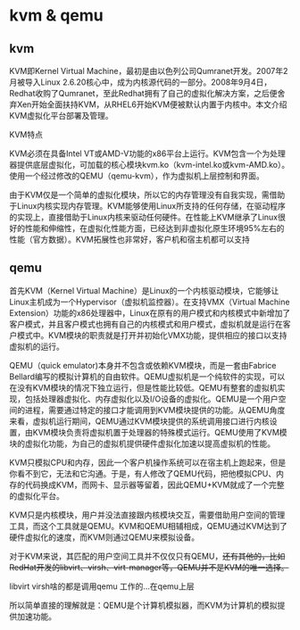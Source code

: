 # kvm & qemu

## kvm

KVM即Kernel Virtual Machine，最初是由以色列公司Qumranet开发。2007年2月被导入Linux 2.6.20核心中，成为内核源代码的一部分。2008年9月4日，Redhat收购了Qumranet，至此Redhat拥有了自己的虚拟化解决方案，之后便舍弃Xen开始全面扶持KVM，从RHEL6开始KVM便被默认内置于内核中。本文介绍KVM虚拟化平台部署及管理。

KVM特点

KVM必须在具备Intel VT或AMD-V功能的x86平台上运行。KVM包含一个为处理器提供底层虚拟化，可加载的核心模块kvm.ko（kvm-intel.ko或kvm-AMD.ko）。使用一个经过修改的QEMU（qemu-kvm），作为虚拟机上层控制和界面。

由于KVM仅是一个简单的虚拟化模块，所以它的内存管理没有自我实现，需借助于Linux内核实现内存管理。KVM能够使用Linux所支持的任何存储，在驱动程序的实现上，直接借助于Linux内核来驱动任何硬件。在性能上KVM继承了Linux很好的性能和伸缩性，在虚拟化性能方面，已经达到非虚拟化原生环境95%左右的性能（官方数据）。KVM拓展性也非常好，客户机和宿主机都可以支持


## qemu

首先KVM（Kernel Virtual Machine）是Linux的一个内核驱动模块，它能够让Linux主机成为一个Hypervisor（虚拟机监控器）。在支持VMX（Virtual Machine Extension）功能的x86处理器中，Linux在原有的用户模式和内核模式中新增加了客户模式，并且客户模式也拥有自己的内核模式和用户模式，虚拟机就是运行在客户模式中。KVM模块的职责就是打开并初始化VMX功能，提供相应的接口以支持虚拟机的运行。

QEMU（quick emulator)本身并不包含或依赖KVM模块，而是一套由Fabrice Bellard编写的模拟计算机的自由软件。QEMU虚拟机是一个纯软件的实现，可以在没有KVM模块的情况下独立运行，但是性能比较低。QEMU有整套的虚拟机实现，包括处理器虚拟化、内存虚拟化以及I/O设备的虚拟化。QEMU是一个用户空间的进程，需要通过特定的接口才能调用到KVM模块提供的功能。从QEMU角度来看，虚拟机运行期间，QEMU通过KVM模块提供的系统调用接口进行内核设置，由KVM模块负责将虚拟机置于处理器的特殊模式运行。QEMU使用了KVM模块的虚拟化功能，为自己的虚拟机提供硬件虚拟化加速以提高虚拟机的性能。

KVM只模拟CPU和内存，因此一个客户机操作系统可以在宿主机上跑起来，但是你看不到它，无法和它沟通。于是，有人修改了QEMU代码，把他模拟CPU、内存的代码换成KVM，而网卡、显示器等留着，因此QEMU+KVM就成了一个完整的虚拟化平台。

KVM只是内核模块，用户并没法直接跟内核模块交互，需要借助用户空间的管理工具，而这个工具就是QEMU。KVM和QEMU相辅相成，QEMU通过KVM达到了硬件虚拟化的速度，而KVM则通过QEMU来模拟设备。

对于KVM来说，其匹配的用户空间工具并不仅仅只有QEMU，~~还有其他的，比如RedHat开发的libvirt、virsh、virt-manager等，QEMU并不是KVM的唯一选择。~~

libvirt virsh啥的都是调用qemu 工作的…在qemu上层

所以简单直接的理解就是：QEMU是个计算机模拟器，而KVM为计算机的模拟提供加速功能。
